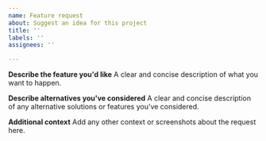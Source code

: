 ```yaml
---
name: Feature request
about: Suggest an idea for this project
title: ''
labels: ''
assignees: ''

---
```


**Describe the feature you'd like**
A clear and concise description of what you want to happen.

**Describe alternatives you've considered**
A clear and concise description of any alternative solutions or features you've considered.

**Additional context**
Add any other context or screenshots about the request here.
